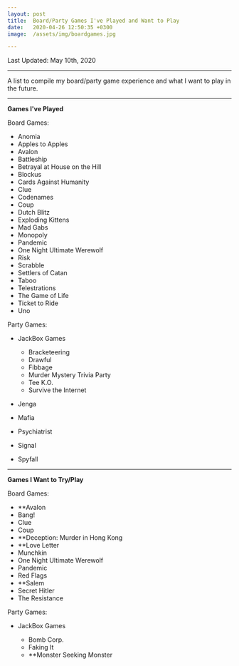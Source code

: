 ```yaml
---
layout: post
title:  Board/Party Games I've Played and Want to Play
date:   2020-04-26 12:50:35 +0300
image:  /assets/img/boardgames.jpg

---
```

Last Updated: May 10th, 2020

---
A list to compile my board/party game experience and what I want to play in the future.

---
<html>
 	 <body>
      <p style="text-align:left;">
       <b>Games I've Played</b>
      </p>
   </body>
</html>

Board Games:
* Anomia
* Apples to Apples
* Avalon
* Battleship
* Betrayal at House on the Hill
* Blockus
* Cards Against Humanity
* Clue
* Codenames
* Coup
* Dutch Blitz
* Exploding Kittens
* Mad Gabs
* Monopoly
* Pandemic
* One Night Ultimate Werewolf
* Risk
* Scrabble
* Settlers of Catan
* Taboo
* Telestrations
* The Game of Life
* Ticket to Ride
* Uno

Party Games:
* JackBox Games

  * Bracketeering
  * Drawful
  * Fibbage
  * Murder Mystery Trivia Party
  * Tee K.O.
  * Survive the Internet
* Jenga
* Mafia
* Psychiatrist
* Signal
* Spyfall

---
<html>
 	 <body>
      <p style="text-align:left;">
       <b>Games I Want to Try/Play</b>
      </p>
   </body>
</html>

Board Games:
* **Avalon
* Bang!
* Clue
* Coup
* **Deception: Murder in Hong Kong
* **Love Letter
* Munchkin
* One Night Ultimate Werewolf
* Pandemic
* Red Flags
* **Salem
* Secret Hitler
* The Resistance

Party Games:
* JackBox Games
 
  * Bomb Corp.
  * Faking It
  * **Monster Seeking Monster
